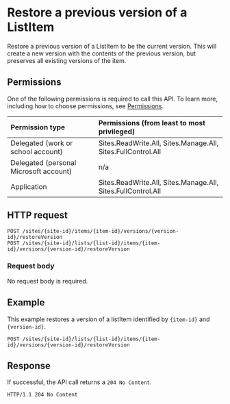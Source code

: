 # Restore a previous version of a ListItem

Restore a previous version of a ListItem to be the current version. This will create a new version with the contents of the previous version, but preserves all existing versions of the item.

## Permissions

One of the following permissions is required to call this API. To learn more, including how to choose permissions, see [Permissions](../../../concepts/permissions_reference.md).

|            Permission type             |         Permissions (from least to most privileged)          |
| :------------------------------------- | :----------------------------------------------------------- |
| Delegated (work or school account)     | Sites.ReadWrite.All, Sites.Manage.All, Sites.FullControl.All |
| Delegated (personal Microsoft account) | n/a                                                          |
| Application                            | Sites.ReadWrite.All, Sites.Manage.All, Sites.FullControl.All |

## HTTP request

<!-- { "blockType": "ignored" } -->

```http
POST /sites/{site-id}/items/{item-id}/versions/{version-id}/restoreVersion
POST /sites/{site-id}/lists/{list-id}/items/{item-id}/versions/{version-id}/restoreVersion
```

### Request body

No request body is required.

## Example

This example restores a version of a listItem identified by `{item-id}` and `{version-id}`.

<!-- { "blockType": "request", "name": "restore-item-version-listItem", "scopes": "files.readwrite sites.readwrite.all", "target": "action", "tags": "service.graph service.sharepoint" } -->

```http
POST /sites/{site-id}/lists/{list-id}/items/{item-id}/versions/{version-id}/restoreVersion
```

## Response

If successful, the API call returns a `204 No Content`.

<!-- { "blockType": "response" } -->

```http
HTTP/1.1 204 No Content
```

<!-- {
  "type": "#page.annotation",
  "description": "Create a copy of an existing item.",
  "keywords": "copy existing item",
  "section": "documentation",
  "tocPath": "Items/Copy"
} -->
